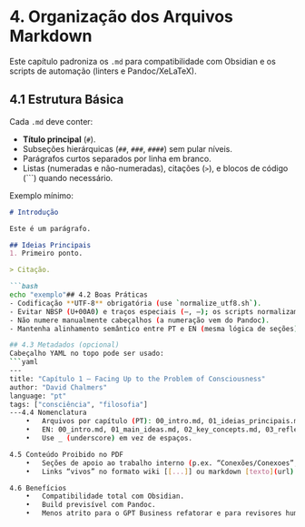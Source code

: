 # 4. Organização dos Arquivos Markdown

Este capítulo padroniza os `.md` para compatibilidade com Obsidian e os scripts de automação (linters e Pandoc/XeLaTeX).

## 4.1 Estrutura Básica
Cada `.md` deve conter:
- **Título principal** (`#`).
- Subseções hierárquicas (`##`, `###`, `####`) sem pular níveis.
- Parágrafos curtos separados por linha em branco.
- Listas (numeradas e não-numeradas), citações (`>`), e blocos de código (```) quando necessário.

Exemplo mínimo:
```markdown
# Introdução

Este é um parágrafo.

## Ideias Principais
1. Primeiro ponto.

> Citação.

```bash
echo "exemplo"## 4.2 Boas Práticas
- Codificação **UTF-8** obrigatória (use `normalize_utf8.sh`).
- Evitar NBSP (U+00A0) e traços especiais (–, —); os scripts normalizam, mas mantenha limpo.
- Não numere manualmente cabeçalhos (a numeração vem do Pandoc).
- Mantenha alinhamento semântico entre PT e EN (mesma lógica de seções).

## 4.3 Metadados (opcional)
Cabeçalho YAML no topo pode ser usado:
```yaml
---
title: "Capítulo 1 — Facing Up to the Problem of Consciousness"
author: "David Chalmers"
language: "pt"
tags: ["consciência", "filosofia"]
---4.4 Nomenclatura
	•	Arquivos por capítulo (PT): 00_intro.md, 01_ideias_principais.md, 02_conceitos_chave.md, 03_questoes_reflexao.md, 04_trechos_relevantes.md.
	•	EN: 00_intro.md, 01_main_ideas.md, 02_key_concepts.md, 03_reflection_questions.md, 04_relevant_passages.md.
	•	Use _ (underscore) em vez de espaços.

4.5 Conteúdo Proibido no PDF
	•	Seções de apoio ao trabalho interno (p.ex. “Conexões/Conexoes”, “Metadados adicionais”, “Sugestões de linkagem”, “Insights”).
	•	Links “vivos” no formato wiki [[...]] ou markdown [texto](url) devem ser achatados para texto simples antes do build.

4.6 Benefícios
	•	Compatibilidade total com Obsidian.
	•	Build previsível com Pandoc.
	•	Menos atrito para o GPT Business refatorar e para revisores humanos avaliarem.
